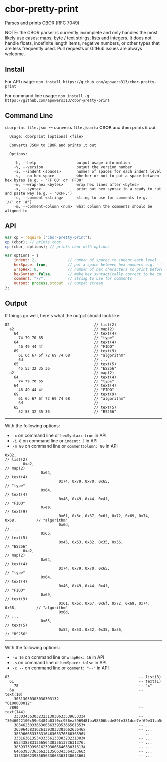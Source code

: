 # cbor-pretty-print
Parses and prints CBOR (RFC 7049)

NOTE: the CBOR parser is currently incomplete and only handles the most likely use cases: maps, byte / text strings, lists and integers. It does not handle floats, indefinite length items, negative numbers, or other types that are less frequently used. Pull requests or GitHub issues are always welcome.

## Install
For API usage:
`npm install https://github.com/apowers313/cbor-pretty-print`

For command line usage:
`npm install -g https://github.com/apowers313/cbor-pretty-print`

## Command Line
`cborprint file.json` -- converts `file.json` to CBOR and then prints it out

``` 
  Usage: cborprint [options] <file>

  Converts JSON to CBOR and prints it out

  Options:

    -h, --help                  output usage information
    -V, --version               output the version number
    -i, --indent <spaces>       number of spaces for each indent level
    -s, --no-hex-space          whether or not to put a space between hex bytes (e.g. - 'FF 00' or 'FF00'
    -w, --wrap-hex <bytes>      wrap hex lines after <bytes>
    -x, --syntax                print out hex syntax in a ready to cut and paste way (e.g. - '0xFF,')
    -c, --comment <string>      string to use for comments (e.g. - '//' or '#')
    -m, --comment-column <num>  what column the comments should be aligned to
```

## API
``` js
var cp = require ("cbor-pretty-print");
cp (cbor); // prints cbor
cp (cbor, options); // prints cbor with options

var options = {
    indent: 2,              // number of spaces to indent each level
    hexSpace: true,         // put a space between hex numbers e.g. - "FF 00" instead of "FF00"
    wrapHex: 8,             // number of hex characters to print before line wrapping
    hexSyntax: false,       // make hex syntactically correct to be cut-and-paste ready: "0xFF, "
    comment: "//",          // string to use for comments
    output: process.stdout  // output stream
};
```

## Output
If things go well, here's what the output should look like:
```
82                                      // list(2)
  a2                                    // map(2)
    64                                  // text(4)
      74 79 70 65                       // "type"
    64                                  // text(4)
      46 49 44 4f                       // "FIDO"
    69                                  // text(9)
      61 6c 67 6f 72 69 74 68           // "algorithm"
      6d                                // ...
    65                                  // text(5)
      45 53 32 35 36                    // "ES256"
  a2                                    // map(2)
    64                                  // text(4)
      74 79 70 65                       // "type"
    64                                  // text(4)
      46 49 44 4f                       // "FIDO"
    69                                  // text(9)
      61 6c 67 6f 72 69 74 68           // "algorithm"
      6d                                // ...
    65                                  // text(5)
      52 53 32 35 36                    // "RS256"
```

<hr>

With the following options:
* `-x` on command line or `hexSyntax: true` in API
* `-i 8` on command line or `indent: 8` in API
* `-m 80` on command line or `commentColumn: 80` in API

```
0x82,                                                                           // list(2)
        0xa2,                                                                   // map(2)
                0x64,                                                           // text(4)
                        0x74, 0x79, 0x70, 0x65,                                 // "type"
                0x64,                                                           // text(4)
                        0x46, 0x49, 0x44, 0x4f,                                 // "FIDO"
                0x69,                                                           // text(9)
                        0x61, 0x6c, 0x67, 0x6f, 0x72, 0x69, 0x74, 0x68,         // "algorithm"
                        0x6d,                                                   // ...
                0x65,                                                           // text(5)
                        0x45, 0x53, 0x32, 0x35, 0x36,                           // "ES256"
        0xa2,                                                                   // map(2)
                0x64,                                                           // text(4)
                        0x74, 0x79, 0x70, 0x65,                                 // "type"
                0x64,                                                           // text(4)
                        0x46, 0x49, 0x44, 0x4f,                                 // "FIDO"
                0x69,                                                           // text(9)
                        0x61, 0x6c, 0x67, 0x6f, 0x72, 0x69, 0x74, 0x68,         // "algorithm"
                        0x6d,                                                   // ...
                0x65,                                                           // text(5)
                        0x52, 0x53, 0x32, 0x35, 0x36,                           // "RS256"
```

<hr>

With the following options:
* `-w 16` on command line or `wrapHex: 16` in API
* `-s` on command line or `hexSpace: false` in API
* `-c --` on command line or `comment: "--"` in API

```
83                                                          -- list(3)
  61                                                        -- text(1)
    78                                                      -- "x"
  6a                                                        -- text(10)
    30313030303030303132                                    -- "0100000012"
  7890                                                      -- text(144)
    33303436303232313030633539653334                        -- "3046022100c59e3484b03f0cc956ea5969d81ba98306bcde89fe331dce7ef69e31ca5435a3022100e48815ed05a7617a89799ab90fdc01a8df9766b15f45d56b350b95ec0c610d6d"
    38346230336630636339353665613539                        -- ...
    36396438316261393833303662636465                        -- ...
    38396665333331646365376566363965                        -- ...
    33316361353433356133303232313030                        -- ...
    65343838313565643035613736313761                        -- ...
    38393739396162393066646330316138                        -- ...
    64663937363662313566343564353662                        -- ...
    33353062393565633063363130643664                        -- ...
```
